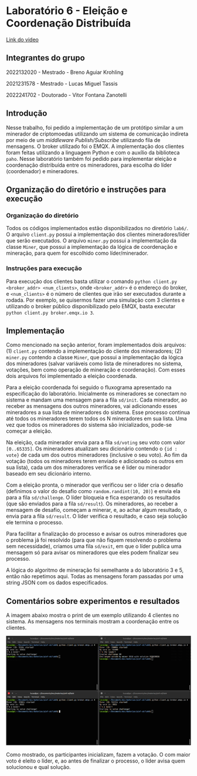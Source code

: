 # Laboratório 6 - Eleição e Coordenação Distribuída

[Link do video](https://drive.google.com/file/d/1I5rStGq6EjZwuEw6ftpGYQpABQClXT2v/view?usp=sharing)

## Integrantes do grupo

2022132020 - Mestrado - Breno Aguiar Krohling

2021231578 - Mestrado - Lucas Miguel Tassis

2022241702 - Doutorado - Vitor Fontana Zanotelli

## Introdução

Nesse trabalho, foi pedido a implementação de um protótipo similar a um minerador de criptomoedas utilizando um sistema de comunicação indireta por meio de um *middleware Publish/Subscribe* utilizando fila de mensagens. O broker utilizado foi o EMQX. A implementação dos clientes foram feitas utilizando a linguagem Python e com o auxílio da biblioteca `paho`. Nesse laboratório também foi pedido para implementar eleição e coordenação distribuída entre os mineradores, para escolha do líder (coordenador) e mineradores.

## Organização do diretório e instruções para execução

### Organização do diretório

Todos os códigos implementados estão disponibilizados no diretório `lab6/`. O arquivo `client.py` possui a implementação dos clientes mineradores/líder que serão executados. O arquivo `miner.py` possui a implementação da classe `Miner`,  que possui a implementação da lógica de coordenação e mineração, para quem for escolhido como líder/minerador.

### Instruções para execução

Para execução dos clientes basta utilizar o comando `python client.py <broker_addr> <num_clients>`, onde `<broker_addr>` é o endereço do broker, e `<num_clients>` é o número de clientes que irão ser executados durante a rodada. Por exemplo, se quisermos fazer uma simulação com 3 clientes e utilizando o broker público disponibilizado pelo EMQX, basta executar `python client.py broker.emqx.io 3`.

## Implementação

Como mencionado na seção anterior, foram implementados dois arquivos: (1) `client.py` contendo a implementação do cliente dos mineradores; (2) `miner.py` contendo a classe `Miner`, que possui a implementação da lógica dos mineradores (salvar variáveis como lista de mineradores no sistema, votações, bem como operação de mineração e coordenação). Com esses dois arquivos foi implementado a eleição coordenada.

Para a eleição coordenada foi seguido o fluxograma apresentado na especificação do laboratório. Inicialmente os mineradores se conectam no sistema e mandam uma mensagem para a fila `sd/init`. Cada minerador, ao receber as mensagens dos outros mineradores, vai adicionando esses mineradores a sua lista de mineradores do sistema. Esse processo continua até todos os mineradores terem todos os N mineradores em sua lista. Uma vez que todos os mineradores do sistema são inicializados, pode-se começar a eleição. 

Na eleição, cada minerador envia para a fila `sd/voting` seu voto com valor `[0..65335]`. Os mineradores atualizam seu dicionário contendo o  `{id : vote}` de cada um dos outros mineradores (inclusive o seu voto). Ao fim da votação (todos os mineradores terem enviado e adicionado os outros em sua lista), cada um dos mineradores verifica se é lider ou minerador baseado em seu dicionário interno.

Com a eleição pronta, o minerador que verificou ser o líder cria o desafio (definimos o valor do desafio como `random.randint(10, 20)`) e envia ela para a fila `sd/challenge`. O líder bloqueia e fica esperando os resultados (que são enviados para a fila `sd/result`). Os mineradores, ao receber a mensagem de desafio, começam a minerar, e, ao achar algum resultado, o envia para a fila `sd/result`. O líder verifica o resultado, e caso seja solução ele termina o processo.

Para facilitar a finalização do processo e avisar os outros mineradores que o problema já foi resolvido (para que não fiquem resolvendo o problema sem necessidade), criamos uma fila `sd/exit`, em que o líder publica uma mensagem só para avisar os mineradores que eles podem finalizar seu processo. 

A lógica do algoritmo de mineração foi semelhante a do laboratório 3 e 5, então não repetimos aqui. Todas as mensagens foram passadas por uma string JSON com os dados especificados.

## Comentários sobre experimentos e resultados
A imagem abaixo mostra o print de um exemplo utilizando 4 clientes no sistema. As mensagens nos terminais mostram a coordenação entre os clientes.

<img src="example.png" width="600"/>

Como mostrado, os participantes inicializam, fazem a votação. O com maior voto é eleito o líder, e, ao antes de finalizar o processo, o líder avisa quem solucionou e qual solução. 

